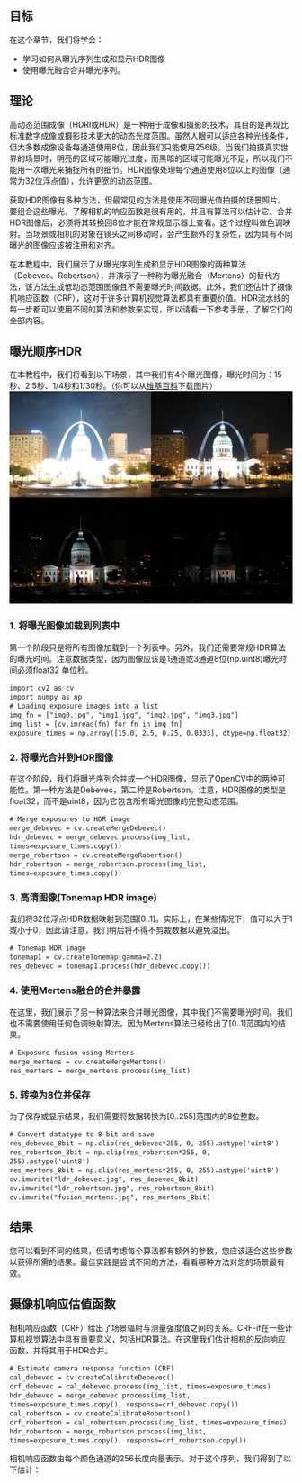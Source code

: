 ## 目标
在这个章节，我们将学会：
- 学习如何从曝光序列生成和显示HDR图像
- 使用曝光融合合并曝光序列。

## 理论
高动态范围成像（HDRI或HDR）是一种用于成像和摄影的技术，其目的是再现比标准数字成像或摄影技术更大的动态光度范围。虽然人眼可以适应各种光线条件，但大多数成像设备每通道使用8位，因此我们只能使用256级。当我们拍摄真实世界的场景时，明亮的区域可能曝光过度，而黑暗的区域可能曝光不足，所以我们不能用一次曝光来捕捉所有的细节。HDR图像处理每个通道使用8位以上的图像（通常为32位浮点值），允许更宽的动态范围。

获取HDR图像有多种方法，但最常见的方法是使用不同曝光值拍摄的场景照片。要组合这些曝光，了解相机的响应函数是很有用的，并且有算法可以估计它。合并HDR图像后，必须将其转换回8位才能在常规显示器上查看。这个过程叫做色调映射。当场景或相机的对象在镜头之间移动时，会产生额外的复杂性，因为具有不同曝光的图像应该被注册和对齐。

在本教程中，我们展示了从曝光序列生成和显示HDR图像的两种算法（Debevec、Robertson），并演示了一种称为曝光融合（Mertens）的替代方法，该方法生成低动态范围图像且不需要曝光时间数据。此外，我们还估计了摄像机响应函数（CRF），这对于许多计算机视觉算法都具有重要价值。HDR流水线的每一步都可以使用不同的算法和参数来实现，所以请看一下参考手册，了解它们的全部内容。

## 曝光顺序HDR
在本教程中，我们将看到以下场景，其中我们有4个曝光图像，曝光时间为：15秒、2.5秒、1/4秒和1/30秒。（你可以从[维基百科](https://en.wikipedia.org/wiki/High-dynamic-range_imaging)下载图片）
![img](./images/hdr/exposures.jpg)

### 1. 将曝光图像加载到列表中
第一个阶段只是将所有图像加载到一个列表中。另外，我们还需要常规HDR算法的曝光时间。注意数据类型，因为图像应该是1通道或3通道8位(np.uint8)曝光时间必须float32 单位秒。

```
import cv2 as cv
import numpy as np
# Loading exposure images into a list
img_fn = ["img0.jpg", "img1.jpg", "img2.jpg", "img3.jpg"]
img_list = [cv.imread(fn) for fn in img_fn]
exposure_times = np.array([15.0, 2.5, 0.25, 0.0333], dtype=np.float32)
```

### 2. 将曝光合并到HDR图像
在这个阶段，我们将曝光序列合并成一个HDR图像，显示了OpenCV中的两种可能性。第一种方法是Debevec，第二种是Robertson。注意，HDR图像的类型是float32，而不是uint8，因为它包含所有曝光图像的完整动态范围。
```
# Merge exposures to HDR image
merge_debevec = cv.createMergeDebevec()
hdr_debevec = merge_debevec.process(img_list, times=exposure_times.copy())
merge_robertson = cv.createMergeRobertson()
hdr_robertson = merge_robertson.process(img_list, times=exposure_times.copy())
```

### 3. 高清图像(Tonemap HDR image)
我们将32位浮点HDR数据映射到范围[0..1]。实际上，在某些情况下，值可以大于1或小于0，因此请注意，我们稍后将不得不剪裁数据以避免溢出。

```
# Tonemap HDR image
tonemap1 = cv.createTonemap(gamma=2.2)
res_debevec = tonemap1.process(hdr_debevec.copy())
```

### 4. 使用Mertens融合的合并暴露
在这里，我们展示了另一种算法来合并曝光图像，其中我们不需要曝光时间。我们也不需要使用任何色调映射算法，因为Mertens算法已经给出了[0..1]范围内的结果。
```
# Exposure fusion using Mertens
merge_mertens = cv.createMergeMertens()
res_mertens = merge_mertens.process(img_list)
```

### 5. 转换为8位并保存
为了保存或显示结果，我们需要将数据转换为[0..255]范围内的8位整数。
```
# Convert datatype to 8-bit and save
res_debevec_8bit = np.clip(res_debevec*255, 0, 255).astype('uint8')
res_robertson_8bit = np.clip(res_robertson*255, 0, 255).astype('uint8')
res_mertens_8bit = np.clip(res_mertens*255, 0, 255).astype('uint8')
cv.imwrite("ldr_debevec.jpg", res_debevec_8bit)
cv.imwrite("ldr_robertson.jpg", res_robertson_8bit)
cv.imwrite("fusion_mertens.jpg", res_mertens_8bit)
```

## 结果
您可以看到不同的结果，但请考虑每个算法都有额外的参数，您应该适合这些参数以获得所需的结果。最佳实践是尝试不同的方法，看看哪种方法对您的场景最有效。

## 摄像机响应估值函数
相机响应函数（CRF）给出了场景辐射与测量强度值之间的关系。CRF-if在一些计算机视觉算法中具有重要意义，包括HDR算法。在这里我们估计相机的反向响应函数，并将其用于HDR合并。
```
# Estimate camera response function (CRF)
cal_debevec = cv.createCalibrateDebevec()
crf_debevec = cal_debevec.process(img_list, times=exposure_times)
hdr_debevec = merge_debevec.process(img_list, times=exposure_times.copy(), response=crf_debevec.copy())
cal_robertson = cv.createCalibrateRobertson()
crf_robertson = cal_robertson.process(img_list, times=exposure_times)
hdr_robertson = merge_robertson.process(img_list, times=exposure_times.copy(), response=crf_robertson.copy())
```

相机响应函数由每个颜色通道的256长度向量表示。对于这个序列，我们得到了以下估计：

